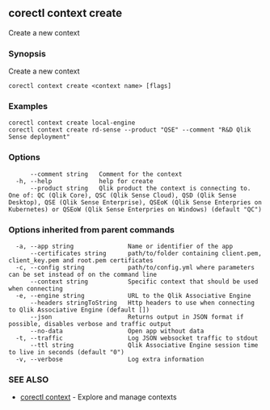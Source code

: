 ## corectl context create

Create a new context

### Synopsis

Create a new context

```
corectl context create <context name> [flags]
```

### Examples

```
corectl context create local-engine
corectl context create rd-sense --product "QSE" --comment "R&D Qlik Sense deployment"
```

### Options

```
      --comment string   Comment for the context
  -h, --help             help for create
      --product string   Qlik product the context is connecting to. One of: QC (Qlik Core), QSC (Qlik Sense Cloud), QSD (Qlik Sense Desktop), QSE (Qlik Sense Enterprise), QSEoK (Qlik Sense Enterpries on Kubernetes) or QSEoW (Qlik Sense Enterpries on Windows) (default "QC")
```

### Options inherited from parent commands

```
  -a, --app string               Name or identifier of the app
      --certificates string      path/to/folder containing client.pem, client_key.pem and root.pem certificates
  -c, --config string            path/to/config.yml where parameters can be set instead of on the command line
      --context string           Specific context that should be used when connecting
  -e, --engine string            URL to the Qlik Associative Engine
      --headers stringToString   Http headers to use when connecting to Qlik Associative Engine (default [])
      --json                     Returns output in JSON format if possible, disables verbose and traffic output
      --no-data                  Open app without data
  -t, --traffic                  Log JSON websocket traffic to stdout
      --ttl string               Qlik Associative Engine session time to live in seconds (default "0")
  -v, --verbose                  Log extra information
```

### SEE ALSO

* [corectl context](corectl_context.md)	 - Explore and manage contexts

